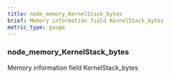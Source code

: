 ```yaml
---
title: node_memory_KernelStack_bytes
brief: Memory information field KernelStack_bytes
metric_type: gauge
---
```

### node_memory_KernelStack_bytes

Memory information field KernelStack_bytes
